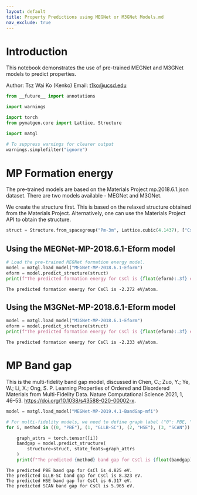 ```yaml
---
layout: default
title: Property Predictions using MEGNet or M3GNet Models.md
nav_exclude: true
---
```


# Introduction

This notebook demonstrates the use of pre-trained MEGNet and M3GNet models to predict properties.

Author: Tsz Wai Ko (Kenko)
Email: t1ko@ucsd.edu



```python
from __future__ import annotations

import warnings

import torch
from pymatgen.core import Lattice, Structure

import matgl

# To suppress warnings for clearer output
warnings.simplefilter("ignore")
```

# MP Formation energy

The pre-trained models are based on the Materials Project mp.2018.6.1.json dataset. There are two models available - MEGNet and M3GNet.


We create the structure first. This is based on the relaxed structure obtained from the Materials Project. Alternatively, one can use the Materials Project API to obtain the structure.


```python
struct = Structure.from_spacegroup("Pm-3m", Lattice.cubic(4.1437), ["Cs", "Cl"], [[0, 0, 0], [0.5, 0.5, 0.5]])
```

## Using the MEGNet-MP-2018.6.1-Eform model


```python
# Load the pre-trained MEGNet formation energy model.
model = matgl.load_model("MEGNet-MP-2018.6.1-Eform")
eform = model.predict_structure(struct)
print(f"The predicted formation energy for CsCl is {float(eform):.3f} eV/atom.")
```

    The predicted formation energy for CsCl is -2.272 eV/atom.


## Using the M3GNet-MP-2018.6.1-Eform model


```python
model = matgl.load_model("M3GNet-MP-2018.6.1-Eform")
eform = model.predict_structure(struct)
print(f"The predicted formation energy for CsCl is {float(eform):.3f} eV/atom.")
```

    The predicted formation energy for CsCl is -2.233 eV/atom.


# MP Band gap

This is the multi-fidelity band gap model, discussed in Chen, C.; Zuo, Y.; Ye, W.; Li, X.; Ong, S. P. Learning Properties of Ordered and Disordered Materials from Multi-Fidelity Data. Nature Computational Science 2021, 1, 46–53. https://doi.org/10.1038/s43588-020-00002-x.




```python
model = matgl.load_model("MEGNet-MP-2019.4.1-BandGap-mfi")

# For multi-fidelity models, we need to define graph label ("0": PBE, "1": GLLB-SC, "2": HSE, "3": SCAN)
for i, method in ((0, "PBE"), (1, "GLLB-SC"), (2, "HSE"), (3, "SCAN")):

    graph_attrs = torch.tensor([i])
    bandgap = model.predict_structure(
        structure=struct, state_feats=graph_attrs
    )
    print(f"The predicted {method} band gap for CsCl is {float(bandgap):.3f} eV.")
```

    The predicted PBE band gap for CsCl is 4.825 eV.
    The predicted GLLB-SC band gap for CsCl is 8.323 eV.
    The predicted HSE band gap for CsCl is 6.317 eV.
    The predicted SCAN band gap for CsCl is 5.965 eV.
